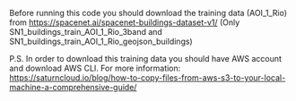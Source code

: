Before running this code you should download the training data (AOI_1_Rio) from https://spacenet.ai/spacenet-buildings-dataset-v1/  (Only SN1_buildings_train_AOI_1_Rio_3band and SN1_buildings_train_AOI_1_Rio_geojson_buildings)

P.S. In order to download this training data you should have AWS account and download AWS CLI. For more information: https://saturncloud.io/blog/how-to-copy-files-from-aws-s3-to-your-local-machine-a-comprehensive-guide/
